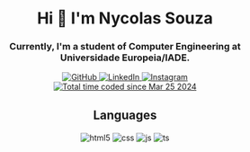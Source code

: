 <h1 align = "center"> Hi 👋 I'm Nycolas Souza </h1>
<h3 align = "center"> Currently, I'm a student of Computer Engineering at Universidade Europeia/IADE.</h3>

<div align = "center" style="display: inline_block">
  <a href="https://github.com/nycocado">
    <img alt="GitHub" src="https://img.shields.io/badge/GitHub-100000?style=for-the-badge&logo=github&logoColor=white">
  </a>
  
  <a href="https://www.linkedin.com/in/nycocado">
    <img alt="LinkedIn" src="https://img.shields.io/badge/LinkedIn-0077B5?style=for-the-badge&logo=linkedin&logoColor=white">
  </a>

  <a href="https://www.instagram.com/nycocado">
    <img alt="Instagram" src="https://img.shields.io/badge/Instagram-E4405F?style=for-the-badge&logo=instagram&logoColor=white">
  </a>
</div>
<div align = "center"> 
  <a href="https://wakatime.com/@018e7551-0d57-4861-a8db-6ad960e1ade1">
    <img src="https://wakatime.com/badge/user/018e7551-0d57-4861-a8db-6ad960e1ade1.svg" alt="Total time coded since Mar 25 2024" />
  </a>
</div>

<h2 align = "center"> Languages </h2>

<div align = "center" style="display: inline_block">
  <img align="center" alt="html5" src="https://img.shields.io/badge/C-00599C?style=for-the-badge&logo=c&logoColor=white">
  <img align="center" alt="css" src="https://img.shields.io/badge/HTML5-E34F26?style=for-the-badge&logo=html5&logoColor=white">
  <img align="center" alt="js" src="https://img.shields.io/badge/CSS3-1572B6?style=for-the-badge&logo=css3&logoColor=white">
  <img align="center" alt="ts" src="https://img.shields.io/badge/PHP-777BB4?style=for-the-badge&logo=php&logoColor=white">
</div><br/>
